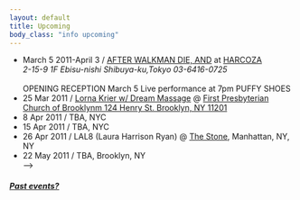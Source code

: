 ```yaml
---
layout: default
title: Upcoming 
body_class: "info upcoming"
---
```

<ul class="classed root">

  <li class="screening">March 5 2011-April 3 / <a href="http://www.smallwavehi.com/">AFTER WALKMAN DIE, AND</a>
    at
    <a href="http://www.harcoza.com/">HARCOZA</a>
    <address>
    2-15-9 1F Ebisu-nishi Shibuya-ku,Tokyo
    03-6416-0725
    </address>
    <br>
    OPENING RECEPTION
    March 5
    Live performance at 7pm
    PUFFY SHOES
  </li>
  <li class="video">25 Mar 2011 / <a href="http://www.lornakrier.com/" class="more">Lorna Krier w/ Dream Massage</a> @ <a href="http://musicatfirstsite.com/">First Presbyterian Church of Brooklynm 124 Henry St.  Brooklyn, NY 11201</a></li>
  <li class="music">8 Apr 2011 / TBA, NYC</li> 
  <li class="music">15 Apr 2011 / TBA, NYC</li> 
  <li class="video">26 Apr 2011 / LAL8 (Laura Harrison Ryan) @ <a href="http://thestonenyc.com/">The Stone</a>, Manhattan, NY, NY </li>
  <li class="music&video">22 May 2011 / TBA, Brooklyn, NY</li> -->
</ul>
<h5><a href="chronology.html">Past events?</a></h5>
